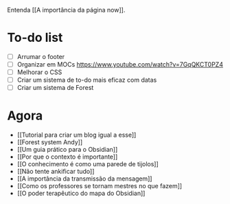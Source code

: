 Entenda [[A importância da página now]].

# To-do list
- [ ] Arrumar o footer 
- [ ] Organizar em MOCs https://www.youtube.com/watch?v=7GqQKCT0PZ4
- [ ] Melhorar o CSS
- [ ] Criar um sistema de to-do mais eficaz com datas
- [ ] Criar um sistema de Forest

# Agora
+ [[Tutorial para criar um blog igual a esse]]
+ [[Forest system Andy]]
+ [[Um guia prático para o Obsidian]]
+ [[Por que o contexto é importante]]
+ [[O conhecimento é como uma parede de tijolos]]
+ [[Não tente ankificar tudo]]
+ [[A importância da transmissão da mensagem]]
+ [[Como os professores se tornam mestres no que fazem]]
+ [[O poder terapêutico do mapa do Obsidian]]

